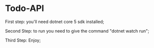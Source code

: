 # Todo-API
First step: you'll need dotnet core 5 sdk installed;

Second Step: to run you need to give the command "dotnet watch run";

Third Step: Enjoy;
